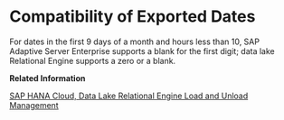 <!-- loioa524c2d584f21015ac669fe210caf06c -->

# Compatibility of Exported Dates

For dates in the first 9 days of a month and hours less than 10, SAP Adaptive Server Enterprise supports a blank for the first digit; data lake Relational Engine supports a zero or a blank.

**Related Information**  


[SAP HANA Cloud, Data Lake Relational Engine Load and Unload Management](https://help.sap.com/viewer/a8942f1c84f2101594aad09c82c80aea/LATEST/en-US/e77c96193a604e05ba198e424de2ed6c.html)

